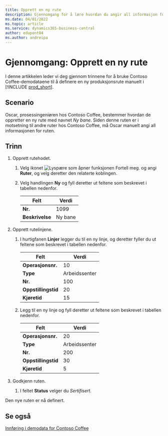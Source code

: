 ```yaml
---
title: Opprett en ny rute
description: Gjennomgang for å lære hvordan du angir all informasjon for en ny rute manuelt i Business Central.
ms.date: 04/01/2022
ms.topic: article
ms.service: dynamics365-business-central
author: edupont04
ms.author: andreipa
---
```

# Gjennomgang: Opprett en ny rute

I denne artikkelen leder vi deg gjennom trinnene for å bruke Contoso Coffee-demodataene til å definere en ny produksjonsrute manuelt i [!INCLUDE [prod_short](../../includes/prod_short.md)].  

## Scenario

Oscar, prosessingeniøren hos Contoso Coffee, bestemmer hvordan de oppretter en ny rute med navnet *Ny bane*. Siden denne ruten er i motsetning til andre ruter hos Contoso Coffee, må Oscar manuelt angi all informasjonen for ruten.  

## Trinn

1. Opprett rutehodet.  

    1. Velg ikonet ![Lyspære som åpner funksjonen Fortell meg.](../../media/ui-search/search_small.png "Fortell hva du vil gjøre") og angi **Ruter**, og velg deretter den relaterte koblingen.  

    2. Velg handlingen **Ny** og fyll deretter ut feltene som beskrevet i tabellen nedenfor.  

        |Felt  |Verdi  |
        |---------|---------|
        |**Nr.** |1099|
        |**Beskrivelse** |Ny bane|
2. Opprett rutelinjene.

    1. I hurtigfanen **Linjer** legger du til en ny linje, og deretter fyller du ut feltene som beskrevet i tabellen nedenfor.  

        |Felt  |Verdi  |
        |---------|---------|
        |**Operasjonsnr.** |10|
        |**Type** |Arbeidssenter|
        |**Nr.** |100|
        |**Oppstillingstid** |20|
        |**Kjøretid** |15|

    2. Legg til en ny linje og fyll deretter ut feltene som beskrevet i tabellen nedenfor.  

        |Felt  |Verdi  |
        |---------|---------|
        |**Operasjonsnr.** |20|
        |**Type** |Arbeidssenter|
        |**Nr.** |200|
        |**Oppstillingstid** |30|
        |**Kjøretid** |5|
3. Godkjenn ruten.

    1. I feltet **Status** velger du *Sertifisert*.  

Den nye ruten er nå definert.  

## Se også

[Innføring i demodata for Contoso Coffee](../contoso-coffee-intro.md)  
